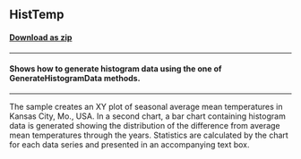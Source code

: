 ## HistTemp
#### [Download as zip](https://minhaskamal.github.io/DownGit/#/home?url=https://github.com/GrapeCity/ComponentOne-WinForms-Samples/tree/master/NetFramework\Charts\CS\HistTemp)
____
#### Shows how to generate histogram data using the one of GenerateHistogramData methods.
____
The sample creates an XY plot of seasonal average mean temperatures in Kansas City, Mo., USA.   In a second chart, a bar chart containing histogram data is generated showing the distribution of the difference from average mean temperatures through the years.  Statistics are calculated by the chart for each data series and presented in an accompanying text box. 